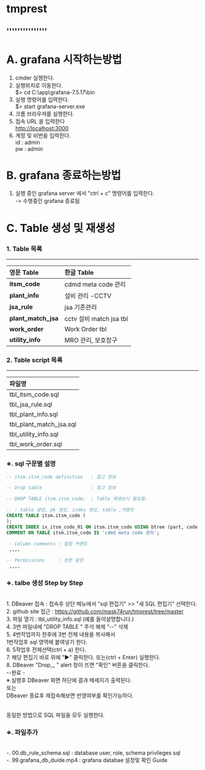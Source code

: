 # tmprest

'''''''''''''''
---------------

# A. grafana 시작하는방법

  1. cmder 실행한다.
  2. 실행위치로 이동한다. </br>
      $> cd C:\app\grafana-7.5.17\bin
  3. 실행 명령어를 입력한다. </br>
      $> start grafana-server.exe
  4. 크롬 브라우져를 실행한다.
  5. 접속 URL 을 입력한다 </br>
      <http://localhost:3000>
  6. 계정 및 비번을 입력한다. </br>
      id : admin </br>
      pw : admin

# B. grafana 종료하는방법

  1. 실행 중인 grafana server 에서 "ctrl + c" 명령어를 입력한다.</br>
     ->  수행중인 grafana 종료됨

# C. Table 생성 및 재생성

### 1. Table 목록

---

|영문 Table | 한글 Table |
|:---|:---|
|**itsm_code** | cdmd meta code 관리|
|**plant_info** | 설비 관리 -CCTV|
|**jsa_rule** | jsa 기준관리|
|**plant_match_jsa** | cctv 설비  match jsa tbl|
|**work_order** | Work Order tbl|
|**utility_info** | MRO 관리, 보호장구|

### 2. Table script  목록

---

|파일명|
|:---|
|tbl_itsm_code.sql|
|tbl_jsa_rule.sql|
|tbl_plant_info.sql|
|tbl_plant_match_jsa.sql|
|tbl_utility_info.sql|
|tbl_work_order.sql|

### ※. sql 구문별 설명

``` sql
-- itsm.itsm_code definition   : 참고 정보

-- Drop table                  : 참고 정보

-- DROP TABLE itsm.itsm_code;  : Table 재생성시 필요함. 

-- : table 생성, pk 생성, index 생성, table ,커멘트 
CREATE TABLE itsm.itsm_code (
);
CREATE INDEX ix_itsm_code_01 ON itsm.itsm_code USING btree (part, code, flag);
COMMENT ON TABLE itsm.itsm_code IS 'cdmd meta code 관리';

-- Column comments : 컬럼 커멘트 
 ,,,,

-- Permissions     : 권한 설정 
 ,,,,
```

### ※. talbe 생성 Step by Step

<br>1. DBeaver 접속  : 접속후 상단 메뉴에서  "sql 편집기" >> "새 SQL 편집기" 선택한다.
<br>2. github site 접근 : <https://github.com/mask74run/tmprest/tree/master>
<br>3. 파일 열기 : tbl_utility_info.sql (예를 들어설명합니다.)
<br>4. 3번 파일내에 "DROP TABLE " 주석 해제 "--" 삭제
<br>5. 4번작업까지 한후에 3번 전체 내용을 복사해서
<br>   1번작업후 sql 영역에 붙여넣기 한다.
<br>6. 5작업후 전체선택(ctrl + a)    한다.
<br>7. 해당 편집기 바로 위에 "▶" 클릭한다. 또는(ctrl + Enter) 실행한다.
<br>8. DBeaver "Drop,,, "  alert 창이 뜨면 "확인" 버튼을 클릭한다.
<br>--완료 -
<br>※.실행후 DBeaver 화면 하단에 결과 메세지가 출력된다.
<br>     또는
<br>   DBeaver 종료후 재접속해보면 반영여부를 확인가능하다.

<br>   동일한 방법으로 SQL 파일을 모두 실행한다.

### ※. 파일추가

 <br>-. 00.db_rule_schema.sql   : database user, role, schema privileges sql
 <br>-. 99.grafana_db_duide.mp4 : grafana databae 설정및 확인 Guide
